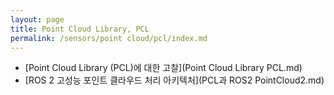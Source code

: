 ```yaml
---
layout: page
title: Point Cloud Library, PCL
permalink: /sensors/point cloud/pcl/index.md
---
```

- [Point Cloud Library (PCL)에 대한 고찰](Point Cloud Library PCL.md)
- [ROS 2 고성능 포인트 클라우드 처리 아키텍처](PCL과 ROS2 PointCloud2.md)
